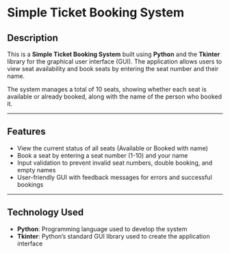 # Simple Ticket Booking System

## Description
This is a **Simple Ticket Booking System** built using **Python** and the **Tkinter** library for the graphical user interface (GUI). The application allows users to view seat availability and book seats by entering the seat number and their name.

The system manages a total of 10 seats, showing whether each seat is available or already booked, along with the name of the person who booked it.

---

## Features
- View the current status of all seats (Available or Booked with name)
- Book a seat by entering a seat number (1-10) and your name
- Input validation to prevent invalid seat numbers, double booking, and empty names
- User-friendly GUI with feedback messages for errors and successful bookings

---

## Technology Used
- **Python**: Programming language used to develop the system
- **Tkinter**: Python’s standard GUI library used to create the application interface
